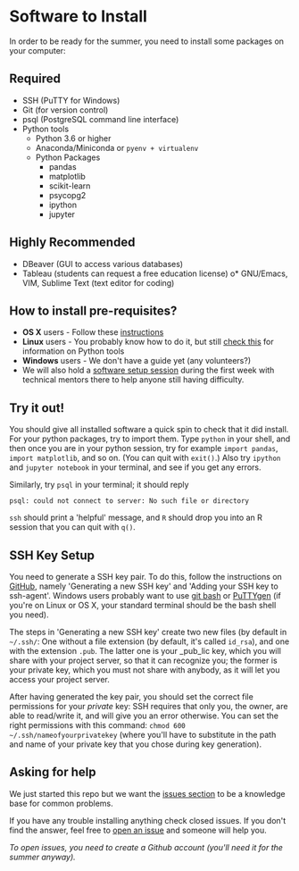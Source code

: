 # Software to Install

In order to be ready for the summer, you need to install some packages on your computer:

## Required

*   SSH (PuTTY for Windows)
*   Git (for version control)
*   psql (PostgreSQL command line interface)
*   Python tools
    *   Python 3.6 or higher
    *   Anaconda/Miniconda or `pyenv + virtualenv`
    *   Python Packages
        *   pandas
        *   matplotlib
        *   scikit-learn
        *   psycopg2
        *   ipython
        *   jupyter

## Highly Recommended
*   DBeaver (GUI to access various databases)
*   Tableau (students can request a free education license)
o*   GNU/Emacs, VIM, Sublime Text (text editor for coding)

## How to install pre-requisites?

*   **OS X** users - Follow these [instructions](osx.md)
*   **Linux** users - You probably know how to do it, but still [check this](osx.md#step-3-install-python-tools) for information on Python tools
*   **Windows** users - We don't have a guide yet (any volunteers?)
* We will also hold a [software setup
  session](https://github.com/dssg/hitchhikers-guide/tree/master/curriculum/0_before_you_start/software-setup)
  during the first week with technical mentors there to help anyone
  still having difficulty.

## Try it out!

You should give all installed software a quick spin to check that it
did install. For your python packages, try to import them. Type
`python` in your shell, and then once you are in your python session,
try for example `import pandas`, `import matplotlib`, and so on. (You
can quit with `exit()`.) Also try `ipython` and `jupyter notebook` in
your terminal, and see if you get any errors.

Similarly, try `psql` in your terminal; it should reply
```
psql: could not connect to server: No such file or directory
```

`ssh` should print a 'helpful' message, and `R` should drop you into
an R session that you can quit with `q()`.

## SSH Key Setup

You need to generate a SSH key pair. To do this, follow the
instructions on
[GitHub](https://help.github.com/articles/generating-a-new-ssh-key-and-adding-it-to-the-ssh-agent/),
namely 'Generating a new SSH key' and 'Adding your SSH key to
ssh-agent'. Windows users probably want to use [git
bash](https://git-for-windows.github.io/) or
[PuTTYgen](https://winscp.net/eng/docs/ui_puttygen) (if you're on
Linux or OS X, your standard terminal should be the bash shell you
need).

The steps in 'Generating a new SSH key' create two new files (by
default in `~/.ssh/`: One without a file extension (by default, it's
called `id_rsa`), and one with the extension `.pub`. The latter one is
your _pub_lic key, which you will share with your project server, so
that it can recognize you; the former is your private key, which you
must not share with anybody, as it will let you access your project
server.

After having generated the key pair, you should set the correct file
permissions for your _private_ key: SSH requires that only you, the
owner, are able to read/write it, and will give you an error
otherwise. You can set the right permissions with this command: `chmod
600 ~/.ssh/nameofyourprivatekey` (where you'll have to substitute in
the path and name of your private key that you chose during key
generation).

## Asking for help

We just started this repo but we want the [issues
section](https://github.com/dssg/hitchhikers-guide/issues) to be a
knowledge base for common problems.

If you have any trouble installing anything check closed issues. If
you don't find the answer, feel free to [open an
issue](https://github.com/dssg/hitchhikers-guide/issues/new) and
someone will help you.

*To open issues, you need to create a Github account (you'll need it
for the summer anyway).*
